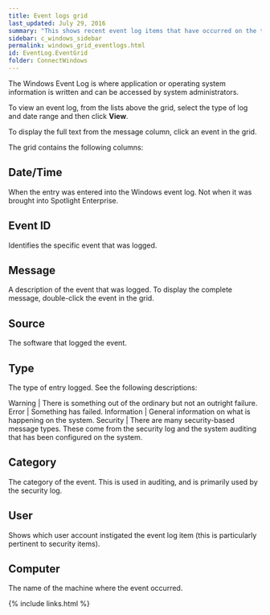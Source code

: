 ```yaml
---
title: Event logs grid
last_updated: July 29, 2016
summary: "This shows recent event log items that have occurred on the target computer."
sidebar: c_windows_sidebar
permalink: windows_grid_eventlogs.html
id: EventLog.EventGrid
folder: ConnectWindows
---
```



The Windows Event Log is where application or operating system information is written and can be accessed by system administrators.

To view an event log, from the lists above the grid, select the type of log and date range and then click **View**.

To display the full text from the message column, click an event in the grid.

The grid contains the following columns:

## Date/Time

When the entry was entered into the Windows event log. Not when it was brought into Spotlight Enterprise.

## Event ID

Identifies the specific event that was logged.

## Message

A description of the event that was logged. To display the complete message, double-click the event in the grid.

## Source

The software that logged the event.

## Type

The type of entry logged. See the following descriptions:

Warning | There is something out of the ordinary but not an outright failure.
Error | Something has failed.
Information | General information on what is happening on the system.
Security | There are many security-based message types. These come from the security log and the system auditing that has been configured on the system.

## Category

The category of the event. This is used in auditing, and is primarily used by the security log.

## User

Shows which user account instigated the event log item (this is particularly pertinent to security items).

## Computer

The name of the machine where the event occurred.


{% include links.html %}
